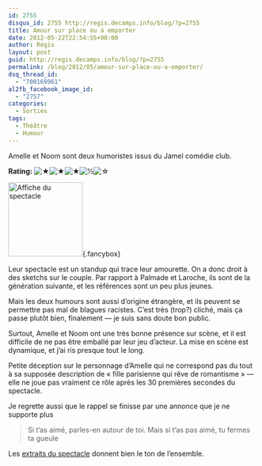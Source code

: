 ```yaml
---
id: 2755
disqus_id: 2755 http://regis.decamps.info/blog/?p=2755
title: Amour sur place ou à emporter
date: 2012-05-22T22:54:55+00:00
author: Régis
layout: post
guid: http://regis.decamps.info/blog/?p=2755
permalink: /blog/2012/05/amour-sur-place-ou-a-emporter/
dsq_thread_id:
  - "700169961"
al2fb_facebook_image_id:
  - "2757"
categories:
  - Sorties
tags:
  - Théâtre
  - Humour
---
```

Amelle et Noom sont deux humoristes issus du Jamel comédie club.

**Rating:** ![&#9733;](/blog/wp-content/plugins/xavins-review-ratings/default/star.png "3.5/5")![&#9733;](/blog/wp-content/plugins/xavins-review-ratings/default/star.png "3.5/5")![&#9733;](/blog/wp-content/plugins/xavins-review-ratings/default/star.png "3.5/5")![&frac12;](/blog/wp-content/plugins/xavins-review-ratings/default/half_star.png "3.5/5")![&#9734;](/blog/wp-content/plugins/xavins-review-ratings/default/blank_star.png "3.5/5") 

[<img src="/blog/wp-content/uploads/2012/05/Amour-sur-place-ou-à-emporter-150x150.jpg" alt="Affiche du spectacle" title="Amour sur place ou à emporter" width="150" height="150" class="alignleft size-thumbnail wp-image-2757" />](/blog/wp-content/uploads/2012/05/Amour-sur-place-ou-à-emporter.jpeg){.fancybox}

Leur spectacle est un standup qui trace leur amourette. On a donc droit à des sketchs sur le couple. Par rapport à Palmade et Laroche, ils sont de la génération suivante, et les références sont un peu plus jeunes.

<!--more-->

Mais les deux humours sont aussi d’origine étrangère, et ils peuvent se permettre pas mal de blagues racistes. C’est très (trop?) cliché, mais ça passe plutôt bien, finalement — je suis sans doute bon public. 

Surtout, Amelle et Noom ont une très bonne présence sur scène, et il est difficile de ne pas être emballé par leur jeu d’acteur. La mise en scène est dynamique, et j’ai ris presque tout le long.

Petite déception sur le personnage d’Amelle qui ne correspond pas du tout à sa supposée description de « fille parisienne qui rêve de romantisme » — elle ne joue pas vraiment ce rôle après les 30 premières secondes du spectacle.

Je regrette aussi que le rappel se finisse par une annonce que je ne supporte plus

> Si t’as aimé, parles-en autour de toi. Mais si t’as pas aimé, tu fermes ta gueule

Les [extraits du spectacle](http://spectacles.premiere.fr/Salle-de-Spectacle/Spectacle/Bandes-annonces/Video/Amour-sur-place-ou-a-emporter-Extraits) donnent bien le ton de l’ensemble.
